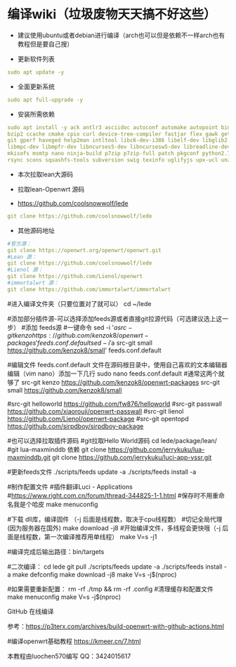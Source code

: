 # 编译wiki（垃圾废物天天搞不好这些）

- 建议使用ubuntu或者debian进行编译（arch也可以但是依赖不一样arch也有教程但是要自己搜）

- 更新软件列表
```yaml
sudo apt update -y
```
- 全面更新系统
```yaml
sudo apt full-upgrade -y
```
- 安装所需依赖
```yaml
sudo apt install -y ack antlr3 asciidoc autoconf automake autopoint binutils bison build-essential \
bzip2 ccache cmake cpio curl device-tree-compiler fastjar flex gawk gettext gcc-multilib g++-multilib \
git gperf haveged help2man intltool libc6-dev-i386 libelf-dev libglib2.0-dev libgmp3-dev libltdl-dev \
libmpc-dev libmpfr-dev libncurses5-dev libncursesw5-dev libreadline-dev libssl-dev libtool lrzsz \
mkisofs msmtp nano ninja-build p7zip p7zip-full patch pkgconf python2.7 python3 python3-pip qemu-utils \
rsync scons squashfs-tools subversion swig texinfo uglifyjs upx-ucl unzip vim wget xmlto xxd zlib1g-dev
```

- 本次拉取lean大源码

- 拉取lean-Openwrt 源码
 
- https://github.com/coolsnowwolf/lede
```yaml
git clone https://github.com/coolsnowwolf/lede
```
- 其他源码地址
```yaml
#官方源：
git clone https://openwrt.org/openwrt/openwrt.git
#Lean 源：
git clone https://github.com/coolsnowwolf/lede
#Lienol 源：
git clone https://github.com/Lienol/openwrt
#immortalwrt 源：
git clone https://github.com/immortalwrt/immortalwrt
```

#进入编译文件夹（只要位置对了就可以）
cd ~/lede


#添加部分插件源-可以选择添加feeds源或者直接git拉源代码（可选建议选上这一步）
#添加 feeds源
#一键命令
sed -i '$a src-git kenzo https://github.com/kenzok8/openwrt-packages' feeds.conf.default
sed -i '$a src-git small https://github.com/kenzok8/small' feeds.conf.default

#编辑文件 feeds.conf.default 文件在源码根目录中，使用自己喜欢的文本编辑器编辑（vim nano）添加一下几行
sudo nano feeds.conf.default
#通常这两个就够了
src-git kenzo https://github.com/kenzok8/openwrt-packages
src-git small https://github.com/kenzok8/small 

#src-git helloworld https://github.com/fw876/helloworld
#src-git passwall https://github.com/xiaorouji/openwrt-passwall
#src-git lienol https://github.com/Lienol/openwrt-package
#src-git opentopd  https://github.com/sirpdboy/sirpdboy-package

#也可以选择拉取插件源码
#git拉取Hello World源码
cd lede/package/lean/ 
#git lua-maxminddb 依赖 
git clone https://github.com/jerrykuku/lua-maxminddb.git
git clone https://github.com/jerrykuku/luci-app-vssr.git  


#更新feeds文件
./scripts/feeds update -a
./scripts/feeds install -a


#制作配置文件
#插件翻译Luci - Applications
#https://www.right.com.cn/forum/thread-344825-1-1.html
#保存时不用重命名我是个哈皮
make menuconfig


#下载 dll库，编译固件 （-j 后面是线程数，取决于cpu线程数）
#切记全局代理(因为服务器在国外)
make download -j8
#开始编译文件，多线程会更快哦（-j 后面是线程数，第一次编译推荐用单线程）
make V=s -j1

#编译完成后输出路径：bin/targets


#二次编译：
cd lede
git pull
./scripts/feeds update -a 
./scripts/feeds install -a
make defconfig
make download -j8
make V=s -j$(nproc)


#如果需要重新配置：
rm -rf ./tmp && rm -rf .config #清理缓存和配置文件
make menuconfig
make V=s -j$(nproc)


GitHub 在线编译

参考：https://p3terx.com/archives/build-openwrt-with-github-actions.html

#编译openwrt基础教程
https://kmeer.cn/7.html

本教程由luochen570编写
QQ：3424015617
